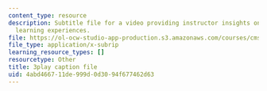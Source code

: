 ```yaml
---
content_type: resource
description: Subtitle file for a video providing instructor insights on sequencing
  learning experiences.
file: https://ol-ocw-studio-app-production.s3.amazonaws.com/courses/cms-611j-creating-video-games-fall-2014/4abd466711de999d0d3094f677462d63_lyR4HQ01nos.srt
file_type: application/x-subrip
learning_resource_types: []
resourcetype: Other
title: 3play caption file
uid: 4abd4667-11de-999d-0d30-94f677462d63
---
```

